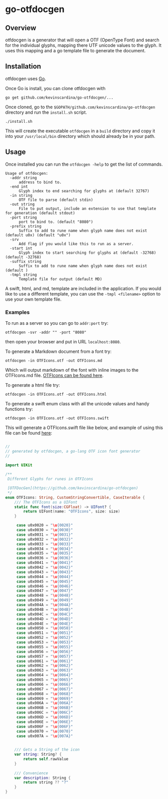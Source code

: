 # go-otfdocgen

## Overview

otfdocgen is a generator that will open a OTF (OpenType Font) and search for the individual glyphs, mapping there UTF unicode values to the glyph.  It uses this mapping and a go template file to generate the document. 

## Installation

otfdocgen uses [Go](https://golang.org/doc/install).

Once Go is install, you can clone otfdocgen with 

```
go get github.com/kevinscardina/go-otfdocgen/...
```

Once cloned, go to the `$GOPATH/github.com/kevinscardina/go-otfdocgen` directory and run the `install.sh` script.

```
./install.sh
```

This will create the executable `otfdocgen` in a `build` directory and copy it into your `/usr/local/bin` directory which should already be in your path.

## Usage

Once installed you can run the `otfdocgen -help` to get the list of commands.  

```
Usage of otfdocgen:
  -addr string
      address to bind to.
  -end int
      Glyph index to end searching for glyphs at (default 32767)
  -in string
      OTF file to parse (default stdin)
  -out string
      File to put output, include an extension to use that template for generation (default stdout)
  -port string
      port to bind to. (default "8080")
  -prefix string
      Suffix to add to rune name when glyph name does not exist (default u0x) (default "u0x")
  -srv
      Add flag if you would like this to run as a server.
  -start int
      Glyph index to start searching for glyphs at (default -32768) (default -32768)
  -suffix string
      Suffix to add to rune name when glyph name does not exist (default )
  -tmpl string
      Template file for output (default MD)
```
A swift, html, and md, template are included in the application.  If you would like to use a different template, you can use the `-tmpl <filename>` option to use your own template file.  

### Examples

To run as a server so you can go to `addr:port` try:

```
otfdocgen -svr -addr "" -port "8080"
```

then open your browser and put in URL `localhost:8080`.

To generate a Markdown document from a font try:

```
otfdocgen -in OTFIcons.otf -out OTFIcons.md
```

Which will output markdown of the font with inline images to the OTFIcons.md file.  [OTFIcons can be found here](https://www.fontspace.com/adobe/otf-icons).

To generate a html file try:

```
otfdocgen -in OTFIcons.otf -out OTFIcons.html
```

To generate a swift enum class with all the unicode values and handy functions try:

```
otfdocgen -in OTFIcons.otf -out OTFIcons.swift
```

This will generate a OTFIcons.swift file like below, and example of using this file can be found [here](https://github.com/kevinscardina/swift-otficon):

```swift

//
// generated by otfdocgen, a go-lang OTF icon font generator
//

import UIKit
    
/**
 Different Glyphs for runes in OTFIcons 

 [OTFDocGen](https://github.com/kevinscardina/go-otfdocgen)
 */
enum OTFIcons: String, CustomStringConvertible, CaseIterable {
	/// The OTFIcons as a UIFont
	static func font(size:CGFloat) -> UIFont? {
		return UIFont(name: "OTFIcons", size: size)
	}

	 case u0x0020 = "\u{0020}"
	 case u0x0030 = "\u{0030}"
	 case u0x0031 = "\u{0031}"
	 case u0x0032 = "\u{0032}"
	 case u0x0033 = "\u{0033}"
	 case u0x0034 = "\u{0034}"
	 case u0x0035 = "\u{0035}"
	 case u0x0036 = "\u{0036}"
	 case u0x0041 = "\u{0041}"
	 case u0x0042 = "\u{0042}"
	 case u0x0043 = "\u{0043}"
	 case u0x0044 = "\u{0044}"
	 case u0x0045 = "\u{0045}"
	 case u0x0046 = "\u{0046}"
	 case u0x0047 = "\u{0047}"
	 case u0x0048 = "\u{0048}"
	 case u0x0049 = "\u{0049}"
	 case u0x004A = "\u{004A}"
	 case u0x004B = "\u{004B}"
	 case u0x004C = "\u{004C}"
	 case u0x004D = "\u{004D}"
	 case u0x004E = "\u{004E}"
	 case u0x0050 = "\u{0050}"
	 case u0x0051 = "\u{0051}"
	 case u0x0052 = "\u{0052}"
	 case u0x0053 = "\u{0053}"
	 case u0x0055 = "\u{0055}"
	 case u0x0056 = "\u{0056}"
	 case u0x0057 = "\u{0057}"
	 case u0x0061 = "\u{0061}"
	 case u0x0062 = "\u{0062}"
	 case u0x0063 = "\u{0063}"
	 case u0x0064 = "\u{0064}"
	 case u0x0065 = "\u{0065}"
	 case u0x0066 = "\u{0066}"
	 case u0x0067 = "\u{0067}"
	 case u0x0068 = "\u{0068}"
	 case u0x0069 = "\u{0069}"
	 case u0x006A = "\u{006A}"
	 case u0x006B = "\u{006B}"
	 case u0x006C = "\u{006C}"
	 case u0x006D = "\u{006D}"
	 case u0x006E = "\u{006E}"
	 case u0x006F = "\u{006F}"
	 case u0x0070 = "\u{0070}"
	 case u0x007A = "\u{007A}"
	

	/// Gets a String of the icon
	var string: String? {
		return self.rawValue
	}
    
	/// Convenience
	var description: String {
		return string ?? "?"
	}
}
```
